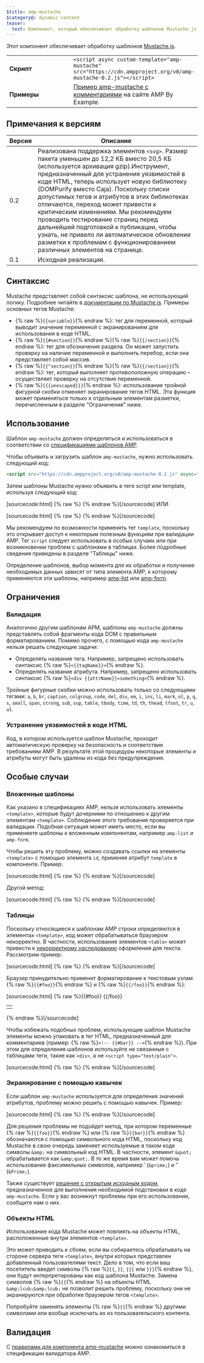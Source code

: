 ```yaml
---
$title: amp-mustache
$category@: dynamic-content
teaser:
  text: Компонент, который обеспечивает обработку шаблонов Mustache.js
---
```




<!--
       Copyright 2016 The AMP HTML Authors. All Rights Reserved.

       Licensed under the Apache License, Version 2.0 (the "License");
     you may not use this file except in compliance with the License.
     You may obtain a copy of the License at

     http://www.apache.org/licenses/LICENSE-2.0

     Unless required by applicable law or agreed to in writing, software
     distributed under the License is distributed on an "AS-IS" BASIS,
     WITHOUT WARRANTIES OR CONDITIONS OF ANY KIND, either express or implied.
     See the License for the specific language governing permissions and
     limitations under the License.
-->



Этот компонент обеспечивает обработку шаблонов [Mustache.js](https://github.com/janl/mustache.js/).

<table>
  <tr>
    <td width="40%"><strong>Скрипт</strong></td>
    <td>
      <div>
      <code>&lt;script async custom-template="amp-mustache" src="https://cdn.ampproject.org/v0/amp-mustache-0.2.js">&lt;/script></code>
      </div>
    </td>
  </tr>
  <tr>
    <td width="40%"><strong>Примеры</strong></td>
    <td><a href="https://ampbyexample.com/components/amp-mustache/">Пример amp-mustache с комментариями</a> на сайте AMP By Example.</td>
  </tr>
</table>


## Примечания к версиям <a name="version-notes"></a>

| Версия | Описание |
|-------|-----|
| 0.2 | Реализована поддержка элементов `<svg>`. Размер пакета уменьшен до 12,2 КБ вместо 20,5 КБ (используется архивация gzip).Инструмент, предназначенный для устранения уязвимостей в коде HTML, теперь использует новую библиотеку (DOMPurify вместо Caja). Поскольку списки допустимых тегов и атрибутов в этих библиотеках отличаются, переход может привести к критическим изменениям. Мы рекомендуем проводить тестирование страниц перед дальнейшей подготовкой к публикации, чтобы узнать, не привело ли автоматическое обновление разметки к проблемам с функционированием различных элементов на странице. |
| 0.1 | Исходная реализация. |

## Синтаксис <a name="syntax"></a>

Mustache представляет собой синтаксис шаблона, не использующий логику. Подробнее читайте в [документации по Mustache.js](https://github.com/janl/mustache.js/). Примеры основных тегов Mustache:

* {% raw %}`{{variable}}`{% endraw %}: тег для переменной, который выводит значение переменной с экранированием для использования в коде HTML.
* {% raw %}`{{#section}}`{% endraw %}{% raw %}`{{/section}}`{% endraw %}: тег для обозначения раздела. Он может запустить проверку на наличие переменной и выполнить перебор, если она представляет собой массив.
* {% raw %}`{{^section}}`{% endraw %}{% raw %}`{{/section}}`{% endraw %}: тег, который выполняет противоположную операцию – осуществляет проверку на отсутствие переменной.
* {% raw %}`{{{unescaped}}}`{% endraw %}: использование тройной фигурной скобки отменяет экранирование тегов HTML. Эта функция может применяться только к отдельным элементам разметки, перечисленным в разделе "Ограничения" ниже.

## Использование <a name="usage"></a>

Шаблон `amp-mustache` должен определяться и использоваться в соответствии со [спецификациями шаблонов AMP](https://github.com/ampproject/amphtml/blob/master/spec/amp-html-templates.md).

Чтобы объявить и загрузить шаблон `amp-mustache`, нужно использовать следующий код:

```html
<script src="https://cdn.ampproject.org/v0/amp-mustache-0.2.js" async="" custom-template="amp-mustache"></script>
```

Затем шаблоны Mustache нужно объявить в теге script или template, используя следующий код:

[sourcecode:html]
{% raw %}<!-- Using template tag. -->
<template type="amp-mustache">
  Hello {{world}}!
</template>
{% endraw %}[/sourcecode]
ИЛИ

<!-- Using script tag. -->
[sourcecode:html]
{% raw %}<script type="text/plain" template="amp-mustache">
  Hello {{world}}!
</script>
{% endraw %}[/sourcecode]

Мы рекомендуем по возможности применять тег `template`, поскольку это открывает доступ к некоторым полезным функциям при валидации AMP. Тег `script` следует использовать в особых случаях или при возникновении проблем с шаблонами в таблицах. Более подробные сведения приведены в разделе "Таблицы" ниже.

Определение шаблонов, выбор момента для их обработки и получение необходимых данных зависят от типа элемента AMP, к которому применяются эти шаблоны, например [amp-list](amp-list.md) или [amp-form](amp-form.md).

## Ограничения <a name="restrictions"></a>

### Валидация <a name="validation"></a>

Аналогично другим шаблонам APM, шаблоны `amp-mustache` должны представлять собой фрагменты кода DOM с правильным форматированием. Помимо прочего, с помощью кода `amp-mustache` нельзя решать следующие задачи:

* Определять название тега. Например, запрещено использовать синтаксис {% raw %}`<{{tagName}}>`{% endraw %}.
* Определять название атрибута. Например, запрещено использовать синтаксис {% raw %}`<div {{attrName}}=something>`{% endraw %}.

Тройные фигурные скобки можно использовать только со следующими тегами: `a`, `b`, `br`, `caption`, `colgroup`, `code`, `del`, `div`, `em`, `i`, `ins`, `li`, `mark`, `ol`, `p`, `q`, `s`, `small`, `span`, `strong`, `sub`, `sup`, `table`, `tbody`, `time`, `td`, `th`, `thead`, `tfoot`, `tr`, `u`, `ul`.

### Устранение уязвимостей в коде HTML <a name="sanitization"></a>

Код, в котором используется шаблон Mustache, проходит автоматическую проверку на безопасность и соответствие требованиям AMP. В результате этой процедуры некоторые элементы и атрибуты могут быть удалены из кода без предупреждения.

## Особые случаи <a name="pitfalls"></a>

### Вложенные шаблоны <a name="nested-templates"></a>

Как указано в спецификациях AMP, нельзя использовать элементы `<template>`, которые будут дочерними по отношению к другим элементам `<template>`. Соблюдение этого требования проверяется при валидации. Подобная ситуация может иметь место, если вы применяете шаблоны к вложенным компонентам, например `amp-list` и `amp-form`.

Чтобы решить эту проблему, можно создавать ссылки на элементы `<template>` с помощью элемента `id`, применяя атрибут `template` в компоненте. Пример:

[sourcecode:html]
{% raw %}<amp-list id="myList" src="https://foo.com/list.json">
  <template type="amp-mustache">
    <div>{{title}}</div>
  </template>
</amp-list>
{% endraw %}[/sourcecode]

Другой метод:

[sourcecode:html]
{% raw %}<!-- Externalize templates to avoid nesting. -->
<template type="amp-mustache" id="myTemplate">
  <div>{{title}}</div>
</template>

<amp-list id="myList" src="https://foo.com/list.json" template="myTemplate">
</amp-list>
{% endraw %}[/sourcecode]

### Таблицы <a name="tables"></a>

Поскольку относящиеся к шаблонам AMP строки определяются в элементах `<template>`, код может обрабатываться браузером некорректно. В частности, использование элементов `<table>` может привести к [некорректному наследованию](https://www.w3.org/TR/html5/syntax.html#unexpected-markup-in-tables) оформления для текста. Рассмотрим пример:

[sourcecode:html]
{% raw %}<template type="amp-mustache">
  <table>
    <tr>
      {{#foo}}<td></td>{{/foo}}
    </tr>
  </table>
</template>
{% endraw %}[/sourcecode]

Браузер принудительно применит форматирование к текстовым узлам {% raw %}`{{#foo}}`{% endraw %} и {% raw %}`{{/foo}}`{% endraw %}:

[sourcecode:html]
{% raw %}{{#foo}}
{{/foo}}
<table>
  <tr>
    <td></td>
  </tr>
</table>
{% endraw %}[/sourcecode]


Чтобы избежать подобных проблем, использующие шаблон Mustache элементы можно упаковать в тег HTML, предназначенный для комментариев (пример: {% raw %}`<!-- {{#bar}} -->`{% endraw %}). При этом для определения шаблонов используйте не связанные с таблицами теги, такие как `<div>`, а не `<script type="text/plain">`.

[sourcecode:html]
{% raw %}<script type="text/plain" template="amp-mustache">
  <table>
    <tr>
      {{#foo}}<td></td>{{/foo}}
    </tr>
  </table>
</script>
{% endraw %}[/sourcecode]

### Экранирование с помощью кавычек <a name="quote-escaping"></a>

Если шаблон `amp-mustache` используется для определения значений атрибутов, проблему можно решить с помощью кавычек. Пример:

[sourcecode:html]
{% raw %}<template type="amp-mustache">
  <!-- A double-quote (") in foo will cause malformed HTML. -->
  <amp-img alt="{{foo}}" src="example.jpg" width=100 height=100></amp-img>

  <!-- A single-quote (') or double-quote (") in bar will cause an AMP runtime parse error. -->
  <button on="tap:AMP.setState({foo: '{{bar}}'})">Click me</button>
</template>
{% endraw %}[/sourcecode]

Для решения проблемы не подойдет метод, при котором переменные {% raw %}`{{foo}}`{% endraw %} или {% raw %}`{{bar}}`{% endraw %} обозначаются с помощью символьного кода HTML, поскольку код Mustache в свою очередь заменяет используемые в таком коде символы `&amp;` на символьный код HTML. В частности, элемент `&quot;` обрабатывается как `&amp;quot;`. В то же время вам может помочь использование факсимильных символов, например ′ (`&prime;`) и ″ (`&Prime;`).

Также существует [решение с открытым исходным кодом](https://github.com/ampproject/amphtml/issues/8395), предназначенное для выполнения необходимой подстановки в коде `amp-mustache`. Если у вас возникнут проблемы при его использовании, сообщите нам о них.

### Объекты HTML <a name="html-entities"></a>

Использование кода Mustache может повлиять на объекты HTML, расположенные внутри элементов `<template>`.

Это может приводить к сбоям, если вы собираетесь обрабатывать на стороне сервера теги `<template>`, внутри которых представлен добавленный пользователями текст. Дело в том, что если ваш посетитель введет символы {% raw %}`{{`, `}}`, `{{{` или `}}}`{% endraw %}, они будут интерпретированы как код шаблона Mustache. Замена символов {% raw %}`{{`{% endraw %} на объекты HTML `&amp;lcub;&amp;lcub;` не позволит решить проблему, поскольку они не экранируются при обработке браузером тегов `<template>`.

Попробуйте заменять элементы {% raw %}`{{`{% endraw %} другими символами или вообще исключать их из пользовательского контента.

## Валидация <a name="validation-1"></a>

С [правилами для компонента amp-mustache](https://github.com/ampproject/amphtml/blob/master/extensions/amp-mustache/validator-amp-mustache.protoascii) можно ознакомиться в спецификации валидатора AMP.
